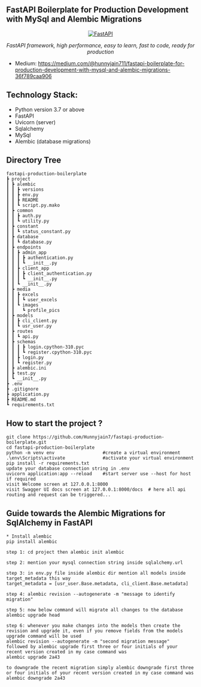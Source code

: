 ## FastAPI Boilerplate for Production Development with MySql and Alembic Migrations

<p align="center">
  <a href="https://fastapi.tiangolo.com"><img src="https://fastapi.tiangolo.com/img/logo-margin/logo-teal.png" alt="FastAPI"></a>
</p>
<p align="center">
    <em>FastAPI framework, high performance, easy to learn, fast to code, ready for production</em>
</p>

* Medium: https://medium.com/@hunnyjain711/fastapi-boilerplate-for-production-development-with-mysql-and-alembic-migrations-36f789caa906

## Technology Stack:
* Python version 3.7 or above
* FastAPI
* Uvicorn (server)
* Sqlalchemy
* MySql
* Alembic (database migrations)


## Directory Tree
```
fastapi-production-boilerplate
┣ project
┃ ┣ alembic
┃ ┃ ┣ versions
┃ ┃ ┣ env.py
┃ ┃ ┣ README
┃ ┃ ┗ script.py.mako
┃ ┣ common
┃ ┃ ┣ auth.py
┃ ┃ ┗ utility.py
┃ ┣ constant
┃ ┃ ┗ status_constant.py
┃ ┣ database
┃ ┃ ┗ database.py
┃ ┣ endpoints
┃ ┃ ┣ admin_app
┃ ┃ ┃ ┣ authentication.py
┃ ┃ ┃ ┗ __init__.py
┃ ┃ ┣ client_app
┃ ┃ ┃ ┣ client_authentication.py
┃ ┃ ┃ ┗ __init__.py
┃ ┃ ┗ __init__.py
┃ ┣ media
┃ ┃ ┣ excels
┃ ┃ ┃ ┗ user_excels
┃ ┃ ┗ images
┃ ┃   ┗ profile_pics
┃ ┣ models
┃ ┃ ┣ cli_client.py
┃ ┃ ┗ usr_user.py
┃ ┣ routes
┃ ┃ ┗ api.py
┃ ┣ schemas
┃ ┃ ┃ ┣ login.cpython-310.pyc
┃ ┃ ┃ ┗ register.cpython-310.pyc
┃ ┃ ┣ login.py
┃ ┃ ┗ register.py
┃ ┣ alembic.ini
┃ ┣ test.py
┃ ┗ __init__.py
┣ .env
┣ .gitignore
┣ application.py
┣ README.md
┗ requirements.txt
```

## How to start the project ?
```
git clone https://github.com/Hunnyjain7/fastapi-production-boilerplate.git
cd fastapi-production-boilerplate
python -m venv env                  #create a virtual environment
.\env\Scripts\activate              #activate your virtual environment
pip install -r requirements.txt
update your database connection string in .env
uvicorn application:app --reload    #start server use --host for host if required
visit Welcome screen at 127.0.0.1:8000 
visit Swagger UI docs screen at 127.0.0.1:8000/docs  # here all api routing and request can be triggered...

```

## Guide towards the Alembic Migrations for SqlAlchemy in FastAPI
```
* Install alembic
pip install alembic

step 1: cd project then alembic init alembic

step 2: mention your mysql connection string inside sqlalchemy.url

step 3: in env.py file inside alembic dir mention all models inside target_metadata this way
target_metadata = [usr_user.Base.metadata, cli_client.Base.metadata]

step 4: alembic revision --autogenerate -m "message to identify migration"

step 5: now below command will migrate all changes to the database
alembic upgrade head

step 6: whenever you make changes into the models then create the revision and upgrade it, even if you remove fields from the models upgrade command will be used
alembic revision --autogenerate -m "second migration message"
followed by alembic upgrade first three or four initials of your recent version created in my case command was
alembic upgrade 2a43 

to downgrade the recent migration simply alembic downgrade first three or four initials of your recent version created in my case command was
alembic downgrade 2a43
```
